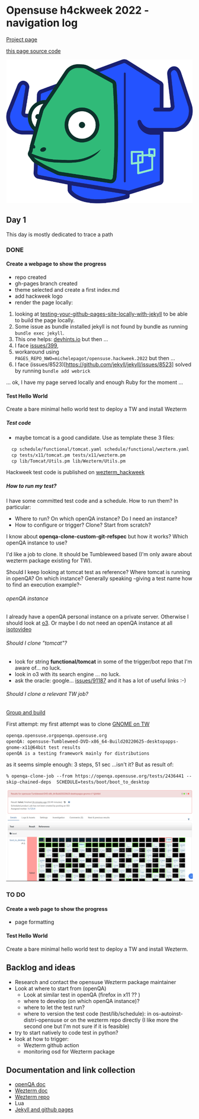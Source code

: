 # Opensuse h4ckweek 2022 - navigation log

[Project page](https://hackweek.opensuse.org/projects/give-back-to-wezterm)

[this page source code](https://github.com/michelepagot/opensuse.hackweek.2022)

![Image](img/computer_color.png)


## Day 1

This day is mostly dedicated to trace a path

### DONE

#### Create a webpage to show the progress
 * repo created
 * gh-pages branch created
 * theme selected and create a first index.md
 * add hackweek logo
 * render the page locally:
  1. looking at [testing-your-github-pages-site-locally-with-jekyll](https://docs.github.com/en/pages/setting-up-a-github-pages-site-with-jekyll/testing-your-github-pages-site-locally-with-jekyll) to be able to build the page locally.
  2. Some issue as bundle installed jekyll is not found by bundle as running `bundle exec jekyll`.
  3. This one helps: [devhints.io](https://devhints.io/jekyll) but then ...
  4. I face [issues/399](https://github.com/github/pages-gem/issues/399),
  5. workaround using `PAGES_REPO_NWO=michelepagot/opensuse.hackweek.2022` but then ...
  6. I face (issues/8523)[https://github.com/jekyll/jekyll/issues/8523] solved by running `bundle add webrick`

... ok, I have my page served locally and enough Ruby for the moment ...

#### Test Hello World
Create a bare minimal hello world test to deploy a TW and install Wezterm

##### Test code
* maybe tomcat is a good candidate. Use as template these 3 files:
```
  cp schedule/functional/tomcat.yaml schedule/functional/wezterm.yaml
  cp tests/x11/tomcat.pm tests/x11/wezterm.pm
  cp lib/Tomcat/Utils.pm lib/Wezterm/Utils.pm
```

Hackweek test code is published on [wezterm_hackweek](https://github.com/mpagot/os-autoinst-distri-opensuse/tree/wezterm_hackweek)

##### How to run my test?

I have some committed test code and a schedule. How to run them? In particular:
* Where to run? On which openQA instance? Do I need an instance?
* How to configure or trigger? Clone? Start from scratch?

I know about **openqa-clone-custom-git-refspec** but how it works? Which openQA instance to use?

I'd like a job to clone. It should be Tumbleweed based (I'm only aware about wezterm package existing for TW).

Should I keep looking at tomcat test as reference? Where tomcat is running in openQA? On which instance? Generally speaking -giving a test name how to find an execution example?-

###### openQA instance
I already have a openQA personal instance on a private server. Otherwise I should look at [o3](https://openqa.opensuse.org/).
Or maybe I do not need an openQA instance at all [isotovideo](https://kalikiana.gitlab.io/post/2022-03-16-running-standandalone-tests-with-isotovideo/)

###### Should I clone "tomcat"?
* look for string **functional/tomcat** in some of the trigger/bot repo that I'm aware of... no luck.
* look in o3 with its search engine ... no luck.
* ask the oracle: google... [issues/91187](https://progress.opensuse.org/issues/91187) and it has a lot of useful links :-)

###### Should I clone a relevant TW job?
[Group and build](https://openqa.opensuse.org/tests/overview?distri=microos&distri=opensuse&version=Tumbleweed&build=20220625&groupid=1)

First attempt: my first attempt was to clone [GNOME on TW](https://openqa.opensuse.org/tests/2436441)

```
openqa.opensuse.orgopenqa.opensuse.org
openQA: opensuse-Tumbleweed-DVD-x86_64-Build20220625-desktopapps-gnome-x11@64bit test results
openQA is a testing framework mainly for distributions
```

as it seems simple enough: 3 steps, 51 sec ...isn't it? But as result of:

```
% openqa-clone-job --from https://openqa.opensuse.org/tests/2436441 --skip-chained-deps  SCHEDULE=tests/boot/boot_to_desktop
```

![Image](img/first_failure.png)

### TO DO

#### Create a web page to show the progress
* page formatting

#### Test Hello World
Create a bare minimal hello world test to deploy a TW and install Wezterm.


## Backlog and ideas

* Research and contact the opensuse Wezterm package maintainer
* Look at where to start from (openQA)
  - Look at similar test in openQA (firefox in x11 ?? )
  - where to develop (on which openQA instance)?
  - where to let the test run?
  - where to version the test code (test/lib/schedule): in os-autoinst-distri-opensuse or on the wezterm repo directly (I like more the second one but I'm not sure if it is feasible)
* try to start natively to code test in python?
* look at how to trigger:
  - Wezterm github action
  - monitoring osd for Wezterm package



## Documentation and link collection

- [openQA doc](http://open.qa/docs/)
- [Wezterm doc](https://wezfurlong.org/wezterm/)
- [Wezterm repo](https://github.com/wez/wezterm)
- Lua
- [Jekyll and github pages](https://docs.github.com/en/pages/setting-up-a-github-pages-site-with-jekyll)